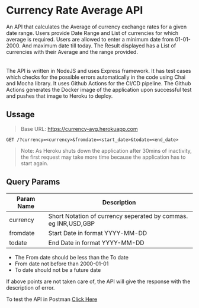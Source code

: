 # Currency Rate Average API

An API that calculates the Average of currency exchange rates for a given date range. Users provide Date Range and List of currencies for which average is required. Users are allowed to enter a minimum date from 01-01-2000. And maximum date till today.
The Result displayed has a List of currencies with their Average and the range provided.    
<br/><br/>
The API is written in NodeJS and uses Express framework. It has test cases which checks for the possible errors automatically in the code using Chai and Mocha library. It uses Github Actions for the CI/CD pipeline. The Github Actions generates the Docker image of the application upon successful test and pushes that image to Heroku to deploy.

## Ussage
> Base URL: https://currency-avg.herokuapp.com
```
GET /?currency=<currency>&fromdate=<start_date>&todate=<end_date>
```
> Note: As Heroku shuts down the application after 30mins of inactivity, the first request may take more time because the application has to start again.

## Query Params
|     Param Name  |                       Description                               |
| ----------------| ----------------------------------------------------------------|
| currency        | Short Notation of currency seperated by commas. eg INR,USD,GBP  |
| fromdate        | Start Date in format YYYY-MM-DD                                 |
| todate          | End Date in format YYYY-MM-DD                                   |

- The From date should be less than the To date
- From date not before than 2000-01-01
- To date should not be a future date

If above points are not taken care of, the API will give the response with the description of error.

To test the API in Postman [Click Here](https://www.postman.com/darkpanda08/workspace/khabri-assignment-api/overview)
